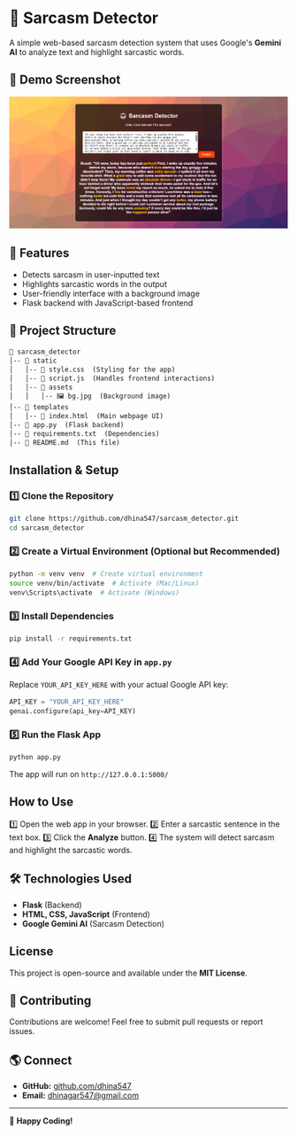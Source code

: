 # 🤖 Sarcasm Detector

A simple web-based sarcasm detection system that uses Google's **Gemini AI** to analyze text and highlight sarcastic words.

## 📸 Demo Screenshot
![Sarcasm Detector Screenshot](https://github.com/dhina547/sarcasm_detector/raw/main/Screenshot%202025-03-21%20215550.png)

## 🚀 Features
- Detects sarcasm in user-inputted text
- Highlights sarcastic words in the output
- User-friendly interface with a background image
- Flask backend with JavaScript-based frontend

## 📂 Project Structure
```
📁 sarcasm_detector
│-- 📁 static
│   │-- 📄 style.css  (Styling for the app)
│   │-- 📄 script.js  (Handles frontend interactions)
│   │-- 📁 assets
│   │   │-- 🖼 bg.jpg  (Background image)
│-- 📁 templates
│   │-- 📄 index.html  (Main webpage UI)
│-- 📄 app.py  (Flask backend)
│-- 📄 requirements.txt  (Dependencies)
│-- 📄 README.md  (This file)
```

##  Installation & Setup
### **1️⃣ Clone the Repository**
```sh
git clone https://github.com/dhina547/sarcasm_detector.git
cd sarcasm_detector
```

### **2️⃣ Create a Virtual Environment (Optional but Recommended)**
```sh
python -m venv venv  # Create virtual environment
source venv/bin/activate  # Activate (Mac/Linux)
venv\Scripts\activate  # Activate (Windows)
```

### **3️⃣ Install Dependencies**
```sh
pip install -r requirements.txt
```

### **4️⃣ Add Your Google API Key in `app.py`**
Replace `YOUR_API_KEY_HERE` with your actual Google API key:
```python
API_KEY = "YOUR_API_KEY_HERE"
genai.configure(api_key=API_KEY)
```

### **5️⃣ Run the Flask App**
```sh
python app.py
```
The app will run on `http://127.0.0.1:5000/`

##  How to Use
1️⃣ Open the web app in your browser.
2️⃣ Enter a sarcastic sentence in the text box.
3️⃣ Click the **Analyze** button.
4️⃣ The system will detect sarcasm and highlight the sarcastic words.

## 🛠 Technologies Used
- **Flask** (Backend)
- **HTML, CSS, JavaScript** (Frontend)
- **Google Gemini AI** (Sarcasm Detection)

##   License
This project is open-source and available under the **MIT License**.

## 🤝 Contributing
Contributions are welcome! Feel free to submit pull requests or report issues.

## 🌎 Connect
- **GitHub:** [github.com/dhina547](https://github.com/dhina547)
- **Email:** dhinagar547@gmail.com


---
🚀 **Happy Coding!**

